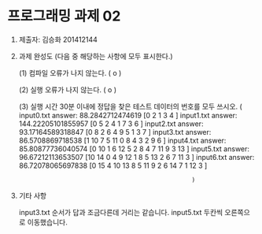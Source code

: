﻿# 프로그래밍 과제 02

1. 제출자:   김승화 201412144

2. 과제 완성도 (다음 중 해당하는 사항에 모두 표시한다.)

	(1) 컴파일 오류가 나지 않는다. (  o  )
    
	(2) 실행 오류가 나지 않는다. (   o )
    
	(3) 실행 시간 30분 이내에 정답을 찾은 테스트 데이터의 번호를 모두 쓰시오. (   
	input0.txt
	answer:
	88.2842712474619
	[0 2 1 3 4 ]
	input1.txt
	answer:
	144.22205101855957
	[0 5 2 4 1 7 3 6 ]
	input2.txt
	answer:
	93.17164589318847
	[0 8 2 6 4 9 5 1 3 7 ]
	input3.txt
	answer:
	86.5708869718538
	[1 10 7 5 11 0 8 4 3 2 9 6 ]
	input4.txt
	answer:
	85.80877736040574
	[0 10 1 6 12 5 2 8 4 7 11 9 3 13 ]
	input5.txt
	answer:
	96.67212113653507
	[10 14 0 4 9 12 1 8 5 13 2 6 7 11 3 ]
	input6.txt
	answer:
	86.72078065697838
	[0 15 4 10 13 8 5 11 9 2 6 14 7 1 12 3 ]
  
                                                        )
    
3. 기타 사항 

	input3.txt 순서가 답과 조금다른데 거리는 같습니다.
	input5.txt 두칸씩 오른쪽으로 이동했습니다.
